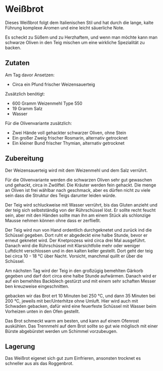 # Weißbrot

Dieses Weißbrot folgt dem Italienischen Stil und hat durch die lange, kalte Führung komplexe Aromen und eine leicht säuerliche Note.

Es scheckt zu Süßem und zu Herzhaftem, und wenn man möchte kann man schwarze Oliven in den Teig mischen um eine wirkliche Spezialität zu backen.

## Zutaten

Am Tag davor Ansetzen:

- Circa ein Pfund frischer Weizensauerteig

Zusätzlich benötigt:

- 600 Gramm Weizenmehl Type 550
- 19 Gramm Salz
- Wasser

Für die Olivenvariante zusätzlich:

- Zwei Hände voll gehackter schwarzer Oliven, ohne Stein
- Ein großer Zweig frischer Rosmarin, alternativ getrocknet
- Ein kleiner Bund frischer Thymian, alternativ getrocknet

## Zubereitung

Der Weizensauerteig wird mit dem Weizenmehl und dem Salz verrührt.

Für die Olivenvariante werden die schwarzen Oliven sehr gut gewaschen und gehackt, circa in Zwölftel. Die Kräuter werden fein gehackt. Die menge an Oliven ist frei wählbar nach geschmack, aber es dürfen nicht zu viele sein dass die Struktur des Teigs darunter leiden würde.

Der Teig wird schluckweise mit Wasser verrührt, bis das Gluten anzieht und der teig sich selbstständig von der Rührschüssel löst. Er sollte recht feucht sein, aber mit den Händen sollte man ihn am einem Stück als schlonzige Mausse nehmen können ohne dass er zerfließt.

Der Teig wird nun von Hand ordentlich durchgeknetet und zurück ind die Schüssel gegeben. Dort ruht er abgedeckt eine halbe Stunde, bevor er erneut geknetet wird. Der Knetprozess wird circa drei Mal ausgeführt. Danach wird die Rührschüssel mit Klarsichtfolie mehr oder weniger Luftdicht verschlossen und in den kalten keller gestellt. Dort geht der teig bei circa 10 - 18 °C über Nacht. Vorsicht, manchmal quillt er über die Schüssel.

Am nächsten Tag wird der Teig in den großzügig bemehlten Gärkorb gegeben und darf dort circa eine halbe Stunde aufwärmen. Danach wird er auf ein bemehltes Backblech gestürzt und mit einem sehr schaften Messer ben kreuzweise eingeschnitten.

gebacken wir das Brot ert 10 Minuten bei 250 °C, und dann 35 Minuten bei 200 °C, jeweils mit ber/Unterhitze ohne Umluft. Hier wird auch mit Schwaden gebacken, dafür wird eine feuerfeste Schüssel mit Wasser beim Vorheizen unten in den Ofen gestellt.

Das Brot schmeckt warm am besten, und kann auf einem Ofenrost auskühlen. Das Trennmehl auf dem Brot sollte so gut wie möglisch mit einer Bürste abgebürstet werden um Schimmel vorzubeugen.

## Lagerung

Das Weißrot eigenet sich gut zum Einfrieren, ansonsten trocknet es schneller aus als das Roggenbrot.
